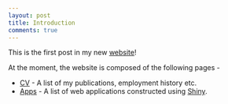 ```yaml
---
layout: post
title: Introduction
comments: true
---
```


This is the first post in my new [website](https://michaeldorman.github.io)!

At the moment, the website is composed of the following pages -

* [CV](https://michaeldorman.github.io/cv/) - A list of my publications, employment history etc. 
* [Apps](https://michaeldorman.github.io/apps/) - A list of web applications constructed using [Shiny](http://shiny.rstudio.com/).

